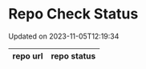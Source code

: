 # Repo Check Status

Updated on 2023-11-05T12:19:34

| repo url | repo status |
| -------- | -------- | 
